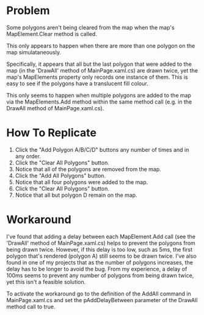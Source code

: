 
# Problem 

Some polygons aren't being cleared from the map when the map's MapElement.Clear method is called. 

This only appears to happen when there are more than one polygon on the map simulataneously.

Specifically, it appears that all but the last polygon that were added to the map (in the 'DrawAll' method of 
MainPage.xaml.cs) are drawn twice, yet the map's MapElements property only records one instance of them. This is easy to 
see if the polygons have a translucent fill colour.

This only seems to happen when multiple polygons are added to the map via the MapElements.Add method within the same 
method call (e.g. in the DrawAll method of MainPage.xaml.cs).

# How To Replicate

1. Click the "Add Polygon A/B/C/D" buttons any number of times and in any order.
2. Click the "Clear All Polygons" button.
3. Notice that all of the polygons are removed from the map.
4. Click the "Add All Polygons" button.
5. Notice that all four polygons were added to the map.
6. Click the "Clear All Polygons" button.
7. Notice that all but polygon D remain on the map.

# Workaround

I've found that adding a delay between each MapElement.Add call (see the 'DrawAll' method of MainPage.xaml.cs) helps 
to prevent the polygons from being drawn twice. However, if this delay is too low, such as 5ms, the first polygon
that's rendered (polygon A) still seems to be drawn twice. I've also found in one of my projects that as the number of 
polygons increases, the delay has to be longer to avoid the bug. From my experience, a delay of 100ms seems to prevent any number of polygons from being drawn twice, yet this isn't a feasible solution.

To activate the workaround go to the definition of the AddAll command in MainPage.xaml.cs and set the pAddDelayBetween
parameter of the DrawAll method call to true.